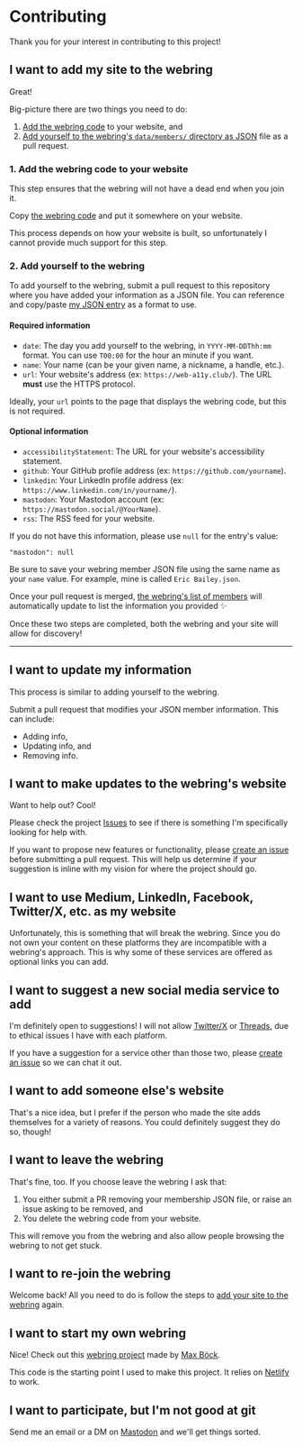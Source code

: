# Contributing

Thank you for your interest in contributing to this project!

## I want to add my site to the webring

Great!

Big-picture there are two things you need to do:

1. [Add the webring code]((https://a11y-webring.club#code)) to your website, and
2. [Add yourself to the webring's `data/members/` directory as JSON](https://github.com/ericwbailey/a11y-webring.club/tree/main/data/members) file as a pull request.

### 1. Add the webring code to your website

This step ensures that the webring will not have a dead end when you join it.

Copy [the webring code](https://a11y-webring.club#code) and put it somewhere on your website.

This process depends on how your website is built, so unfortunately I cannot provide much support for this step.

### 2. Add yourself to the webring

To add yourself to the webring, submit a pull request to this repository where you have added your information as a JSON file. You can reference and copy/paste [my JSON entry](https://github.com/ericwbailey/a11y-webring.club/blob/main/data/members/Eric%20Bailey.json) as a format to use.

#### Required information

* `date`: The day you add yourself to the webring, in `YYYY-MM-DDThh:mm` format. You can use `T00:00` for the hour an minute if you want.
* `name`: Your name (can be your given name, a nickname, a handle, etc.).
* `url`: Your website's address (ex: `https://web-a11y.club/`). The URL <strong>must</strong> use the HTTPS protocol.

Ideally, your `url` points to the page that displays the webring code, but this is not required.

#### Optional information

* `accessibilityStatement`: The URL for your website's accessibility statement.
* `github`: Your GitHub profile address (ex: `https://github.com/yourname`).
* `linkedin`: Your LinkedIn profile address (ex: `https://www.linkedin.com/in/yourname/`).
* `mastodon`: Your Mastodon account (ex: `https://mastodon.social/@YourName`).
* `rss`: The RSS feed for your website.

If you do not have this information, please use `null` for the entry's value:

```
"mastodon": null
```

Be sure to save your webring member JSON file using the same name as your `name` value. For example, mine is called `Eric Bailey.json`.

Once your pull request is merged, [the webring's list of members](https://a11y-webring.club#members) will automatically update to list the information you provided ✨

Once these two steps are completed, both the webring and your site will allow for discovery!

---

## I want to update my information

This process is similar to adding yourself to the webring.

Submit a pull request that modifies your JSON member information. This can include:

* Adding info,
* Updating info, and
* Removing info.

## I want to make updates to the webring's website

Want to help out? Cool!

Please check the project [Issues](https://github.com/ericwbailey/a11y-webring.club/issues?q=is%3Aopen+is%3Aissue+label%3A%22help+wanted%22) to see if there is something I'm specifically looking for help with.

If you want to propose new features or functionality, please [create an issue](https://github.com/ericwbailey/a11y-webring.club/issues/new) before submitting a pull request. This will help us determine if your suggestion is inline with my vision for where the project should go.

## I want to use Medium, LinkedIn, Facebook, Twitter/X, etc. as my website

Unfortunately, this is something that will break the webring. Since you do not own your content on these platforms they are incompatible with a webring's approach. This is why some of these services are offered as optional links you can add.

## I want to suggest a new social media service to add

I'm definitely open to suggestions! I will not allow [Twitter/X](https://twitter.com/) or [Threads](https://www.threads.net/), due to ethical issues I have with each platform.

If you have a suggestion for a service other than those two, please [create an issue](https://github.com/ericwbailey/a11y-webring.club/issues/new) so we can chat it out.

## I want to add someone else's website

That's a nice idea, but I prefer if the person who made the site adds themselves for a variety of reasons. You could definitely suggest they do so, though!

## I want to leave the webring

That's fine, too. If you choose leave the webring I ask that:

1. You either submit a PR removing your membership JSON file, or raise an issue asking to be removed, and
1. You delete the webring code from your website.

This will remove you from the webring and also allow people browsing the webring to not get stuck.

## I want to re-join the webring

Welcome back! All you need to do is follow the steps to [add your site to the webring](#i-want-to-add-my-site-to-the-webring) again.

## I want to start my own webring

Nice! Check out this [webring project](https://github.com/maxboeck/webring/) made by [Max Böck](https://mxb.dev/).

This code is the starting point I used to make this project. It relies on [Netlify](https://netlify.com/) to work.

## I want to participate, but I'm not good at git

Send me an email or a DM on [Mastodon](https://social.ericwbailey.website/@eric) and we'll get things sorted.

